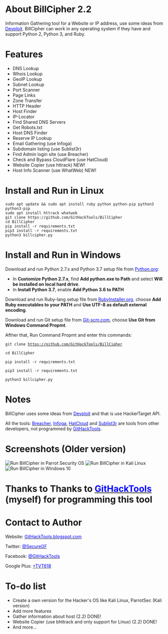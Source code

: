 # About BillCipher 2.2
Information Gathering tool for a Website or IP address, use some ideas from <a href="http://bit.ly/2KU7BMF" target="_blank"><span style="color: blue">Devploit</span></a>.
BillCipher can work in any operating system if they have and support Python 2, Python 3, and Ruby.

# Features
 * DNS Lookup 
 * Whois Lookup
 * GeoIP Lookup
 * Subnet Lookup
 * Port Scanner
 * Page Links
 * Zone Transfer
 * HTTP Header
 * Host Finder
 * IP-Locator
 * Find Shared DNS Servers
 * Get Robots.txt
 * Host DNS Finder
 * Reserve IP Lookup
 * Email Gathering (use Infoga)
 * Subdomain listing (use Sublist3r)
 * Find Admin login site (use Breacher)
 * Check and Bypass CloudFlare (use HatCloud)
 * Website Copier (use httrack) NEW!
 * Host Info Scanner (use WhatWeb) NEW!
 
 # Install and Run in Linux
    sudo apt update && sudo apt install ruby python python-pip python3 python3-pip
    sudo apt install httrack whatweb
    git clone https://github.com/GitHackTools/BillCipher
    cd BillCipher
    pip install -r requirements.txt
    pip3 install -r requirements.txt
    python3 billcipher.py
    
# Install and Run in Windows
Download and run Python 2.7.x and Python 3.7 setup file from <a href="https://python.org" target="_blank"><span style="color: blue">Python.org</span></a>:

 * In <strong>Customize Python 2.7.x</strong>, find <strong>Add python.exe to Path</strong> and select <strong>Will be installed on local hard drive</strong>.
 * In <strong>Install Python 3.7</strong>, enable <strong>Add Python 3.6 to PATH</strong>

Download and run Ruby-lang setup file from <a href="https://rubyinstaller.org" target="_blank"><span style="color: blue">RubyInstaller.org</span></a>, choose <strong>Add Ruby executables to your PATH</strong> and <strong>Use UTF-8 as default external encoding</strong>.

Download and run Git setup file from <a href="https://Git-scm.com" target="_blank"><span style="color: blue">Git-scm.com</span></a>, choose <strong>Use Git from Windows Command Propmt</strong>.

Afther that, Run Command Propmt and enter this commands:

<code>git clone https://github.com/GitHackTools/BillCipher</code>

<code>cd BillCipher</code>

<code>pip install -r requirements.txt</code>

<code>pip3 install -r requirements.txt</code>

<code>python3 billcipher.py</code>

# Notes
BillCipher uses some ideas from <a href="http://bit.ly/2KU7BMF" target="_blank"><span style="color: blue">Devploit</span></a> and that is use HackerTarget API.

All the tools: <a href="http://bit.ly/2ohlBa5" target="_blank"><span style="color: blue">Breacher</span></a>, <a href="http://bit.ly/2F6ioDW" target="_blank"><span style="color: blue">Infoga</span></a>, <a href="http://bit.ly/2KAJC9m" target="_blank"><span style="color: blue">HatCloud</span></a> and <a href="http://bit.ly/2LCZ18X" target="_blank"><span style="color: blue">Sublist3r</span></a> are tools from other developers, not programmed by <a href="https://github.com/githacktools" target="_blank"><span style="color: blue">GitHackTools</span></a>.

# Screenshots (Older version)
![Run BillCipher in Parrot Security OS](https://3.bp.blogspot.com/-8DvH0NPGLPM/W3UCK9hqF3I/AAAAAAAANRY/MBI0XiK8WnEzVB13IZdpWhhQgKlYfNDdACLcBGAs/s1600/BillCipher%2BParrotSec.png)
![Run BillCipher in Kali Linux](https://2.bp.blogspot.com/-g-BQCqbWjQ8/W3UCJWgbVgI/AAAAAAAANRU/7NWPE4APngANHIp-cLcQzNQTFBEF3eo-QCLcBGAs/s1600/BillCipher%2BKaliLinux.png)
![Run BillCipher in Windows 10](https://4.bp.blogspot.com/-gFl2fqik788/W3UCJT1CNmI/AAAAAAAANRQ/90nTvfAQXGoFYRyMG1x5JLzRu_Y0INqWwCLcBGAs/s1600/BillCipher%2BWindows%2B10.PNG)

# Thanks to Thanks to <a href="https://githacktools.blogspot.com" target="_blank"><span style="color: blue">GitHackTools</span></a> (myself) for programming this tool

# Contact to Author
Website: <a href="https://githacktools.blogspot.com" target="_blank"><span style="color: blue">GitHackTools.blogspot.com</span></a>

Twitter: <a href="https://twitter.com/SecureGF" target="_blank"><span style="color: blue">@SecureGF</span></a>

Facebook: <a href="https://githacktools.blogspot.com" target="_blank"><span style="color: blue">@GitHackTools</span></a>

Google Plus: <a href="https://plus.google.com/+TVT618" target="_blank"><span style="color: blue">+TVT618</span></a>

# To-do list
 * Create a own version for the Hacker's OS like Kali Linux, ParrotSec (Kali version)
 * Add more features
 * Gather information about host (2.2) DONE!
 * Website Copier (use bhttrack and only support for Linux) (2.2) DONE!
 * And more...
